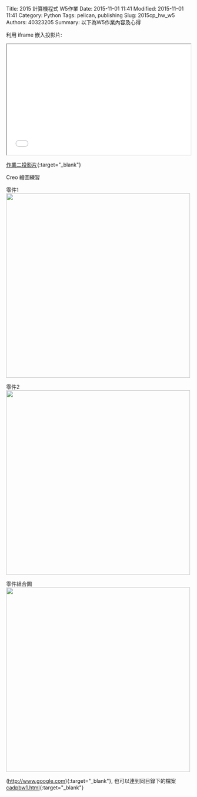 Title: 2015 計算機程式 W5作業
Date: 2015-11-01 11:41
Modified: 2015-11-01 11:41
Category: Python
Tags: pelican, publishing
Slug: 2015cp_hw_w5
Authors: 40323205
Summary: 以下為W5作業內容及心得

利用 iframe 嵌入投影片:

<iframe src="simplest3.html" width="500" height="300"></iframe>

[作業二投影片](simplest3.html){:target="_blank"}

Creo 繪圖練習

零件1
<img src="https://copy.com/Unhpa6Icu6NFtMez" width="500" ></img>

零件2
<img src="https://copy.com/Qudc7gO8iuo0rzfQ" width="500" ></img>

零件組合圖
<img src="https://copy.com/Reo4mc6o8VEb0NEh" width="500" ></img>

(http://www.google.com){:target="_blank"}, 也可以連到同目錄下的檔案 [cadpbw1.html](cadpbw1.html){:target="_blank"}